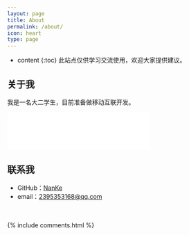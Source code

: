 ```yaml
---
layout: page
title: About
permalink: /about/
icon: heart
type: page
---
```


* content
{:toc}
此站点仅供学习交流使用，欢迎大家提供建议。
## 关于我
我是一名大二学生，目前准备做移动互联开发。
<iframe frameborder="no" border="0" marginwidth="0" marginheight="0" width="330" height="86" src="//music.163.com/outchain/player?type=2&id=5039981&auto=0&height=66"></iframe>

## 联系我

* GitHub：[NanKe](https://github.com/crazymen-nanke)
* email：2395353168@qq.com




 　
        
<script>
var idcomments_acct = '06c06002af1e345a26a7e53986144bab';
var idcomments_post_id;
var idcomments_post_url;
</script>
<span id="IDCommentsPostTitle" style="display:none"></span>
<script type='text/javascript' src='https://www.intensedebate.com/js/genericCommentWrapperV2.js'></script>

{% include comments.html %}
